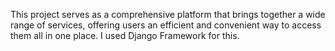 This project serves as a comprehensive platform that brings together a wide range of services, offering users an efficient and convenient way to access them all in one place. I used Django Framework for this. 
